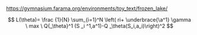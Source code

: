 https://gymnasium.farama.org/environments/toy_text/frozen_lake/  

$$ L(\theta)= \frac {1}{N} \sum_{i=1}^N \left( ri+ \underbrace{\a^1} \gamma \ max \ Q{_\theta}^1 (S _i ^1,a^1)-Q _\theta(S_i,a_i)\right)^2  $$

